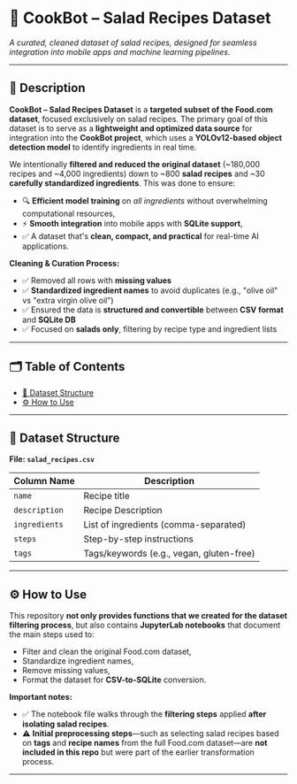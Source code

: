 # 🥗 **CookBot – Salad Recipes Dataset**

_A curated, cleaned dataset of salad recipes, designed for seamless integration into mobile apps and machine learning pipelines._

---

## 📝 **Description**

**CookBot – Salad Recipes Dataset** is a **targeted subset of the Food.com dataset**, focused exclusively on salad recipes. The primary goal of this dataset is to serve as a **lightweight and optimized data source** for integration into the **CookBot project**, which uses a **YOLOv12-based object detection model** to identify ingredients in real time.

We intentionally **filtered and reduced the original dataset** (~180,000 recipes and ~4,000 ingredients) down to ~800 **salad recipes** and ~30 **carefully standardized ingredients**. This was done to ensure:

- 🔍 **Efficient model training** on *all ingredients* without overwhelming computational resources,
- ⚡ **Smooth integration** into mobile apps with **SQLite support**,
- ✅ A dataset that's **clean, compact, and practical** for real-time AI applications.

**Cleaning & Curation Process:**

- ✅ Removed all rows with **missing values**
- ✅ **Standardized ingredient names** to avoid duplicates (e.g., "olive oil" vs "extra virgin olive oil")
- ✅ Ensured the data is **structured and convertible** between **CSV format** and **SQLite DB**
- ✅ Focused on **salads only**, filtering by recipe type and ingredient lists

---

## 🗂 **Table of Contents**

- [📁 Dataset Structure](#-dataset-structure)
- [⚙️ How to Use](#️-how-to-use)

---

## 📁 **Dataset Structure**

**File: `salad_recipes.csv`**

| **Column Name**   | **Description**                                                |
|-------------------|----------------------------------------------------------------|
| `name`            | Recipe title                                                   |
| `description`     | Recipe Description                                             |
| `ingredients`     | List of ingredients (comma-separated)                          |
| `steps`           | Step-by-step instructions                                      |
| `tags`            | Tags/keywords (e.g., vegan, gluten-free)                       |

---

## ⚙️ **How to Use**

This repository **not only provides functions that we created for the dataset filtering process**, but also contains **JupyterLab notebooks** that document the main steps used to:

- Filter and clean the original Food.com dataset,
- Standardize ingredient names,
- Remove missing values,
- Format the dataset for **CSV-to-SQLite** conversion.

**Important notes:**

- ✅ The notebook file  walks through the **filtering steps** applied **after isolating salad recipes**.
- ⚠️ **Initial preprocessing steps**—such as selecting salad recipes based on **tags** and **recipe names** from the full Food.com dataset—are **not included in this repo** but were part of the earlier transformation process.

---
